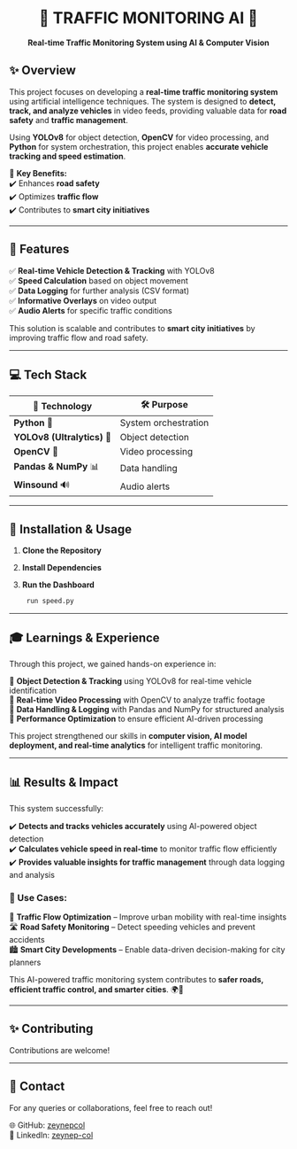 <h1 align="center">🚦 TRAFFIC MONITORING AI 🚦</h1>

<p align="center">
   <b>Real-time Traffic Monitoring System using AI & Computer Vision</b>  
</p>

## ✨ Overview

This project focuses on developing a **real-time traffic monitoring system** using artificial intelligence techniques. The system is designed to **detect, track, and analyze vehicles** in video feeds, providing valuable data for **road safety** and **traffic management**.

Using **YOLOv8** for object detection, **OpenCV** for video processing, and **Python** for system orchestration, this project enables **accurate vehicle tracking and speed estimation**. 

🚀 **Key Benefits:**  
✔️ Enhances **road safety**  
✔️ Optimizes **traffic flow**  
✔️ Contributes to **smart city initiatives** 

---

## 🌟 Features
✅ **Real-time Vehicle Detection & Tracking** with YOLOv8  
✅ **Speed Calculation** based on object movement  
✅ **Data Logging** for further analysis (CSV format)  
✅ **Informative Overlays** on video output  
✅ **Audio Alerts** for specific traffic conditions  


This solution is scalable and contributes to **smart city initiatives** by improving traffic flow and road safety.

---

## 💻 Tech Stack


| 🔧 Technology | 🛠 Purpose |
|--------------|-----------|
| **Python** 🐍 | System orchestration |
| **YOLOv8 (Ultralytics)** 🚗 | Object detection |
| **OpenCV** 🎥 | Video processing |
| **Pandas & NumPy** 📊 | Data handling |
| **Winsound** 🔊 | Audio alerts |

---


## 🚀 Installation & Usage

1. **Clone the Repository**

2. **Install Dependencies**

3. **Run the Dashboard**
   ```bash
    run speed.py
   ```

---

## 🎓 Learnings & Experience

Through this project, we gained hands-on experience in:  

🔹 **Object Detection & Tracking** using YOLOv8 for real-time vehicle identification  
🔹 **Real-time Video Processing** with OpenCV to analyze traffic footage  
🔹 **Data Handling & Logging** with Pandas and NumPy for structured analysis  
🔹 **Performance Optimization** to ensure efficient AI-driven processing  

This project strengthened our skills in **computer vision, AI model deployment, and real-time analytics** for intelligent traffic monitoring.  

---
## 📊 Results & Impact  

This system successfully:  

✔️ **Detects and tracks vehicles accurately** using AI-powered object detection  
✔️ **Calculates vehicle speed in real-time** to monitor traffic flow efficiently  
✔️ **Provides valuable insights for traffic management** through data logging and analysis  



### 🔹 Use Cases:  
🚦 **Traffic Flow Optimization** – Improve urban mobility with real-time insights  
🛣 **Road Safety Monitoring** – Detect speeding vehicles and prevent accidents  
🏙 **Smart City Developments** – Enable data-driven decision-making for city planners  

This AI-powered traffic monitoring system contributes to **safer roads, efficient traffic control, and smarter cities**. 🌍🚗  


---
## ✨ Contributing

Contributions are welcome! 

---
## 📡 Contact

For any queries or collaborations, feel free to reach out!

🌐 GitHub: [zeynepcol](https://github.com/zeynepcol)  
👤 LinkedIn: [zeynep-col](https://linkedin.com/in/zeynep-col/)

